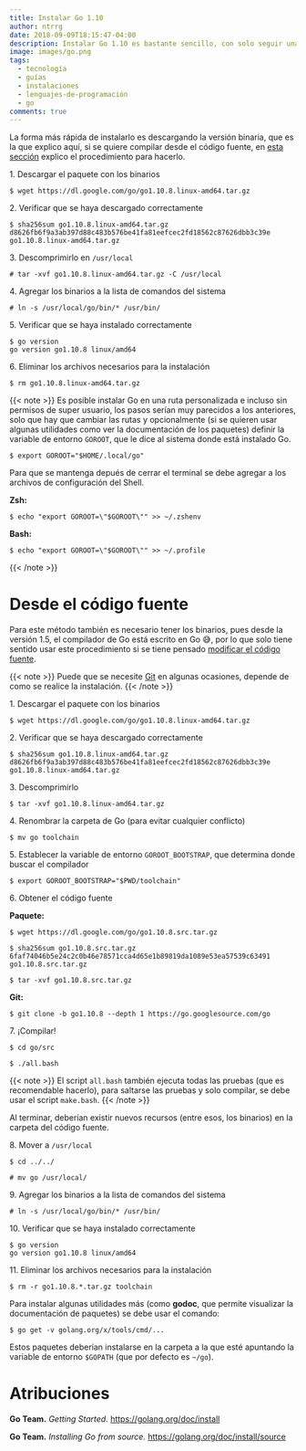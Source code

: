 ```yaml
---
title: Instalar Go 1.10
author: ntrrg
date: 2018-09-09T18:15:47-04:00
description: Instalar Go 1.10 es bastante sencillo, con solo seguir unas pocas instrucciones cualquiera puede hacerlo.
image: images/go.png
tags:
  - tecnología
  - guías
  - instalaciones
  - lenguajes-de-programación
  - go
comments: true
---
```


La forma más rápida de instalarlo es descargando la versión binaria, que es la
que explico aquí, si se quiere compilar desde el código fuente, en [esta sección](#desde-el-código-fuente)
explico el procedimiento para hacerlo.

1\. Descargar el paquete con los binarios

```shell-session
$ wget https://dl.google.com/go/go1.10.8.linux-amd64.tar.gz
```

2\. Verificar que se haya descargado correctamente

```shell-session
$ sha256sum go1.10.8.linux-amd64.tar.gz
d8626fb6f9a3ab397d88c483b576be41fa81eefcec2fd18562c87626dbb3c39e  go1.10.8.linux-amd64.tar.gz
```

3\. Descomprimirlo en `/usr/local`

```shell-session
# tar -xvf go1.10.8.linux-amd64.tar.gz -C /usr/local
```

4\. Agregar los binarios a la lista de comandos del sistema

```shell-session
# ln -s /usr/local/go/bin/* /usr/bin/
```

5\. Verificar que se haya instalado correctamente

```shell-session
$ go version
go version go1.10.8 linux/amd64
```

6\. Eliminar los archivos necesarios para la instalación

```shell-session
$ rm go1.10.8.linux-amd64.tar.gz
```

{{< note >}}
Es posible instalar Go en una ruta personalizada e incluso sin permisos de
super usuario, los pasos serían muy parecidos a los anteriores, solo que hay
que cambiar las rutas y opcionalmente (si se quieren usar algunas utilidades
como ver la documentación de los paquetes) definir la variable de entorno
`GOROOT`, que le dice al sistema donde está instalado Go.

```shell-session
$ export GOROOT="$HOME/.local/go"
```

Para que se mantenga depués de cerrar el terminal se debe agregar a los
archivos de configuración del Shell.

**Zsh:**

```shell-session
$ echo "export GOROOT=\"$GOROOT\"" >> ~/.zshenv
```

**Bash:**

```shell-session
$ echo "export GOROOT=\"$GOROOT\"" >> ~/.profile
```
{{< /note >}}

# Desde el código fuente

Para este método también es necesario tener los binarios, pues desde la
versión 1.5, el compilador de Go está escrito en Go 😅, por lo que solo
tiene sentido usar este procedimiento si se tiene pensado [modificar el código
fuente](./../contribute-to-go/index.es.md).

{{< note >}}
Puede que se necesite [Git](https://git-scm.com/) en algunas ocasiones, depende
de como se realice la instalación.
{{< /note >}}

1\. Descargar el paquete con los binarios

```shell-session
$ wget https://dl.google.com/go/go1.10.8.linux-amd64.tar.gz
```

2\. Verificar que se haya descargado correctamente

```shell-session
$ sha256sum go1.10.8.linux-amd64.tar.gz
d8626fb6f9a3ab397d88c483b576be41fa81eefcec2fd18562c87626dbb3c39e  go1.10.8.linux-amd64.tar.gz
```

3\. Descomprimirlo

```shell-session
$ tar -xvf go1.10.8.linux-amd64.tar.gz
```

4\. Renombrar la carpeta de Go (para evitar cualquier conflicto)

```shell-session
$ mv go toolchain
```

5\. Establecer la variable de entorno `GOROOT_BOOTSTRAP`, que determina donde
    buscar el compilador

```shell-session
$ export GOROOT_BOOTSTRAP="$PWD/toolchain"
```

6\. Obtener el código fuente

**Paquete:**

```shell-session
$ wget https://dl.google.com/go/go1.10.8.src.tar.gz
```

```shell-session
$ sha256sum go1.10.8.src.tar.gz
6faf74046b5e24c2c0b46e78571cca4d65e1b89819da1089e53ea57539c63491  go1.10.8.src.tar.gz
```

```shell-session
$ tar -xvf go1.10.8.src.tar.gz
```

**Git:**

```shell-session
$ git clone -b go1.10.8 --depth 1 https://go.googlesource.com/go
```

7\. ¡Compilar!

```shell-session
$ cd go/src
```

```shell-session
$ ./all.bash
```

{{< note >}}
El script `all.bash` también ejecuta todas las pruebas (que es recomendable
hacerlo), para saltarse las pruebas y solo compilar, se debe usar el script
`make.bash`.
{{< /note >}}

Al terminar, deberían existir nuevos recursos (entre esos, los binarios) en la
carpeta del código fuente.

8\. Mover a `/usr/local`

```shell-session
$ cd ../../
```

```shell-session
# mv go /usr/local/
```

9\. Agregar los binarios a la lista de comandos del sistema

```shell-session
# ln -s /usr/local/go/bin/* /usr/bin/
```

10\. Verificar que se haya instalado correctamente

```shell-session
$ go version
go version go1.10.8 linux/amd64
```

11\. Eliminar los archivos necesarios para la instalación

```shell-session
$ rm -r go1.10.8.*.tar.gz toolchain
```

Para instalar algunas utilidades más (como **godoc**, que permite visualizar la
documentación de paquetes) se debe usar el comando:

```shell-session
$ go get -v golang.org/x/tools/cmd/...
```

Estos paquetes deberían instalarse en la carpeta a la que esté apuntando la
variable de entorno `$GOPATH` (que por defecto es `~/go`).

# Atribuciones

**Go Team.** *Getting Started.* <https://golang.org/doc/install>

**Go Team.** *Installing Go from source.* <https://golang.org/doc/install/source>


